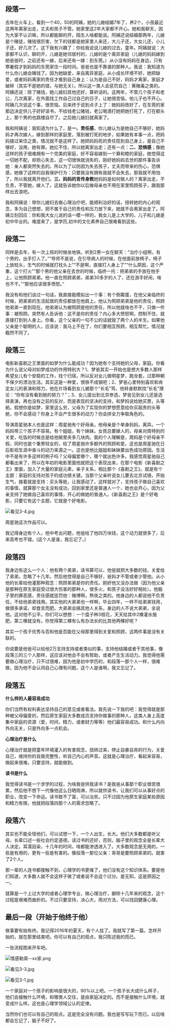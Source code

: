 ## 段落一

去年在火车上，看到一个40，50的阿姨，她的儿媳结婚7年了，养2个，小孩最近这两年离家出走，丈夫和孩子不管。她家里这2年大家都不开心。她和我聊天，因为大家不认识嘛，所以都能聊的开，陌生人啥都能说。阿姨还说结婚那两年，儿媳是个赌徒，赌钱很厉害，欠下的钱都是她家里人来还，大儿子还，大女儿还，小儿子还，好几次了。这下我有兴趣了：你给我说说儿媳的过去，童年。阿姨就说：大家都不认识，聊的开，儿媳是她邻居村的，儿媳的是个离异家庭（儿媳的妈妈嫁到她爸爸时，之前还有一嫁，后来还有一嫁：到东莞。）从小没有妈妈在身边，只有寒暑假才到妈妈的东莞家住一段时间。爸爸也是不靠谱的那种人。我说：我知道为什么你儿媳会赌钱了。因为她缺爱，来自离异家庭，从小成长环境不好，她把缺爱，或者妈妈离家的责任才推到自己身上：认为是自己不好，妈妈才离家，家庭才破碎（其实不是她的错，与她无关）。所以这一类人会惩罚自己：黄赌毒之类的。阿姨还说：除了赌钱，她儿媳妇其他还好，算听话的。这两年，不管几个孩子和老公，几次离家，在外面找工作自己过自己的日子，让她很苦恼，他儿子也不开心。阿姨几次说这个事，很苦恼。后来终于说到点子上了：她妈妈改好了，在东莞的家那边决定供儿子好好读书，不给钱老公赌钱，老公喝酒打她把她打死了，打在额头上，那个男的也跳楼自尽了。之后她儿媳妇就离家了。

我和阿姨说：我知道为什么了，是**一、责任感**，你儿媳认为是她自己不够好，她妈妈才再次嫁人，嫁到那样的家庭里，落到被打死的地步，如果她有本事一点，把妈妈接过来住之类，情况就不是这样了。她把妈妈死的责任揽到自己身上，是自己不够好，没用，她有罪。她扛不住，所以她离家出走；还有一点：**二、恐惧感**；像她这样的孩子很难拥有一个完美的家庭，好不容易嫁到一个算和睦的家庭，她觉得这一切她不配，却担心失去，这一切很快就消失的，刚好她妈妈去世的那件事告诉她：亲人都突然失去的。所以为了以防因为失去孩子，丈夫而带来的伤心，恐惧感，她做了这样的自我保护行为：只要我没有拥有我就不会失去，那我就不用怕了，所以我就离开他们。**三、妈妈的言传身教**她妈妈是如何做人的？离家出走，不负责，不管她，嫁人了。这就告诉她你以后做母亲也不用在家里照顾孩子，跟我那样出去浪吧。

我和阿姨说：带你儿媳妇去做心理治疗吧，能顺利治好的话，扭转她的内心的观念，多为自己想想，把不属于自己的责任和压力放下来，她就不会离家出走了。阿姨立刻回应：你和我大女儿说的话一模一样的，我女儿是上大学的，儿子和儿媳是初中毕业的。难度来了，是学历,初中的文化素养自己很难看到这些。

## 段落二

同样是去年，有一次上班的时候坐地铁。听到2男一女在聊天：“治疗小组啊，有个男的，出手打人了。”“导师不是说，在引导病人的时候，在他面前放椅子，椅子上放枕头，生气的时候就打枕头上”“不是啊，直接打人身上了”“什么原因，这个严重，这个打火”“那个男的他父亲在去世的时候，临终一托：把弟弟的手放在他手上，让他照顾弟弟。他一直在照顾弟弟，弟弟30多岁的人了，还在游手好闲，啥也不干。”“那他应该很多愤怒。”

我没有和他们谈过一句话，我直接能模拟出一个事：有个倒霉蛋，在他父亲临终的时候，把弟弟的生活起居的责任都放在他肩上。他认为照顾弟弟是他的责任，照顾他弟弟一直到现在。他弟弟认为被照顾是他的责任，所以他就啥也不干，只做一件事：被照顾。突然有人告诉他：这不是你的责任？内心多大愤怒啊，控制不住，就直接打到别人身上。你看，这个父亲的一句不公的话就毁了两个人的半生。如果他父亲是个聪明的人，应该说：我马上不在了，你们要相互照顾，相互帮忙。情况就截然不同了。

## 段落三

电影新喜剧之王里面的如梦为什么能成功？因为她有个支持她的父母，家庭。你看为什么说父母对如梦成功的作用特别大？1、梦爸其实一开始也是想大多数人那样希望女儿有个安稳的工作，找个归宿，所以反对女儿做明星梦，跑龙套，过那种朝不保夕的漂泊生活。其实这是一种爱，恨铁不成钢吧；2、梦爸心里特别喜欢和肯定女儿的表演和努力，他在片场看到女儿被那个“长毛”骂，他转身默默找“长毛”理论：“你有没有看到她的努力？”；3、女儿提出到北京参选，梦爸见到女儿还是选择表演，再也没有之前的反对，而是表现的坚决的支持，和梦妈说给她买票，头等舱。假想你是如梦，家里这么穷，父母为了实现你的梦想愿意给你买超贵的头等舱，你不会感动？你身上不会产生很多的动力？你会拼全力争取角色的。

导演周星驰本人也是这样：周星驰有个好母亲。他母亲是个单身妈妈，离异。一个妈妈带三个孩子不容易。有个姐姐，有个妹妹。女孩总要嫁人的，母亲对周特别的关爱，吃饭的时候总是给他碗里夹多几块肉。我的个人理解是，周妈是个好母亲不假，同时也是个重男轻女的，给了周星驰许多额外的照顾和爱。这也是周星驰在日后影视生涯中奋斗的动力来源之一。这也是他比姐姐和妹妹要出色成功原因。生活中不是有许多这样的例子吗？父母偏爱哪个，哪个就出色许多。我感觉周星驰自己都看出来了，所以在年初的电影里面他就把这个表现出来，在那个电影《新喜剧之王》里面，加入了大量的家庭元素，亲子关系，相比那个《喜剧之王》。就是有个主题：家庭的支持对孩子的成功很关键。当那个父亲听说女儿要去北京试镜，开始生气，接着就是支持：买头等舱，让我感动了。这样就对了，支持孩子做自己喜欢的事情，就算那个女主没有成功，回到家里还是普通人一个，她也会开心，因为父亲支持了她做自己喜欢的事情，开心的做她的普通人。《新喜剧之王》是个好电影，只要它有这个主题，它就是个好电影。

![看见3-4.jpg](https://upload-images.jianshu.io/upload_images/8195910-dd64031d0bcb1e5c.jpg?imageMogr2/auto-orient/strip%7CimageView2/2/w/1240)

周星驰这次作品可以。

我记得身边有个人，他中考出问题，他爸给了他四万块钱，这个动力就很多了，后来高考也不错。(这个人是谁，我忘记了。)

## 段落四

我身边有这么一个人：他有两个弟弟，读书算可以，他爸就把大多数的钱，关爱给了弟弟。忽略了十几年。然后他觉得是自己不够好，爸妈才不管或者少管他。从小他的长辈给他灌那种观念：照顾弟弟是你的责任。刚好他又没办法做（因为他父亲是那种在原生家庭受过很大伤害的那种人，很多火，和孩子没法好好相处）。他脑子里的罪恶感，责任感就惩罚他：赌博啊，熬夜之类的。他身边的人都说他不负责任，不给他弟弟钱用。其实他的大弟弟也一样啊，毕业四年，一样不给弟弟钱用，做很多承诺，却食言而肥。大弟弟会搞其他人关系，身边的人不说大弟弟，全说他。这对他不公平。你们可以想想：一个盘子种3枝花，天天给其中2棵灌水施肥，第三棵就没有。你觉得第三棵有么有办法长的比其他两棵好呢？

其实一个孩子优秀与否和他是否能在父母那里得到关爱和照顾，这两件事是没有关联的。
 
你说要是他爸可以给他2万支持支持或者类似的事，支持他结婚或者干其他事，像段落三的三个人那样，这应该对他会不会有帮助，或者产生生活动力。我觉得他需要做心理治疗，只不过很难，因为他是初中学历的，和段落一那个人一样，很难做，因为他不会认同自己心理有问题。这个人是谁啊，我又忘记了。

## 段落五

**什么样的人最容易成功**

你们当然有权利表达坚持自己的意见或者看法。我先说一下我的吧：我觉得就是那种被父母偏爱的，然后原生家庭大多数成员支持你做事的那种人，这类人身上高度集中家庭的资源（爱，时间，精力，或者财力等等）他们最容易成功。和什么内向外向无关，只是外向多一点机会。

**心理治疗是什么**

心理治疗就是把童年环境灌入的有害观念，扭转过来，停止自暴自弃的行为，关爱自己，维持你的自我完整性，听自己内心的声音。这就是心理治疗，看起来容易，做起来很难。只要坚持，就能做到。

**读书是什么**

我觉得读书是一个求学的过程，为啥我爸供我读书？是我爸从事那个职业很苦很累，然后他不想下一代像他这么日晒雨淋，所以就供读书，让我们可以从事好点的职业，改变一下命运。读书致不了富，可以治贫。只不过因为他原生家庭某些原因和精力有限，他就把段落四那个人的需求忽略了。


## 段落六

其实也不能全怪他们，可以试想一下，一个人出生，长大。他们大多数都是听父母，长辈口述一些社会约定道德。读过书的还好，否则，脑子里的观念全是长辈大人决定。耳濡目染，十几年的时间，啥都能渗透进入了。大多数观念是无用的，一些是有用的，更有一些是有害的。像段落一那位父亲：哥哥是要照顾弟弟的。就害了2个人。

那一辈的人连书都接触不到，心理学的书更难了，他们没有这个知识体系。要是他们知道，大多数人就不会这样子做了或者说不会这个过分。是无知，这是原因之一。

就算是一个上过大学的或者心理学专业，做心理治疗，摒除十几年来的观念，这个过程是艰难而曲折的。不过只要坚持，决心大，用对方法，可以找回健康心理。


## 最后一段（开始于他终于他）

做事要有始有终。我记得2016年的夏天，有个人挂了。我就写了第一篇。怎样开始的，就在那里结束吧。你可以有自己的观点，我只陈述我的而已。

一张流程图来开车吧。

![情感勒索--xx家.png](https://upload-images.jianshu.io/upload_images/8195910-4d0f168a75724561.png?imageMogr2/auto-orient/strip%7CimageView2/2/w/1240)


![看见3-3.jpg](https://upload-images.jianshu.io/upload_images/8195910-9fe5cc99e47ddd82.jpg?imageMogr2/auto-orient/strip%7CimageView2/2/w/1240)

![看见3-1.jpg](https://upload-images.jianshu.io/upload_images/8195910-781131ad5222f8ff.jpg?imageMogr2/auto-orient/strip%7CimageView2/2/w/1240)





一个家庭对一个孩子的影响是很大的，90%以上吧。一个孩子长大成什么样子，他们会接触什么环境，和哪类人交往，是由家庭决定的。而不是接触什么环境，就变成什么样。这也是心理学领域公认的定律。

当然你们也可以有自己的观点。这是完全没有问题。我也是写写玩下而已。以后啥都会忘记了，脑子不好了。


